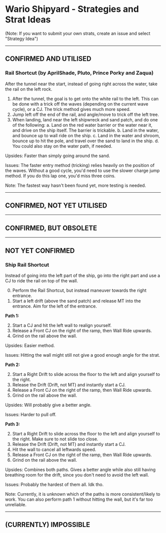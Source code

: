 # Wario Shipyard - Strategies and Strat Ideas

(Note: If you want to submit your own strats, create an issue and select "Strategy Idea")

---
## CONFIRMED AND UTILISED
### Rail Shortcut (by AprilShade, Pluto, Prince Porky and Zaqua)
After the tunnel near the start, instead of going right across the water, take the rail on the left rock.

1. After the tunnel, the goal is to get onto the white rail to the left. This can be done with a trick off the waves (depending on the current wave cycle), or a CJ. The trick method gives much more speed.
2. Jump left off the end of the rail, and angle/move to trick off the left tree.
3. When landing, land near the left shipwreck and sand patch, and do one of the following:
a. Land on the red water barrier or the water near it, and drive on the ship itself. The barrier is trickable.
b. Land in the water, and bounce up to wall ride on the ship.
c. Land in the water and shroom, bounce up to hit the pole, and travel over the sand to land in the ship.
d. You could also stay on the water path, if needed.

Upsides: Faster than simply going around the sand.

Issues: The faster entry method (tricking) relies heavily on the position of the waves. Without a good cycle, you'd need to use the slower charge jump method.
If you do this lap one, you'd miss three coins.

Note: The fastest way hasn't been found yet, more testing is needed.

---
## CONFIRMED, NOT YET UTILISED

---
## CONFIRMED, BUT OBSOLETE

---
## NOT YET CONFIRMED
### Ship Rail Shortcut
Instead of going into the left part of the ship, go into the right part and use a CJ to ride the rail on top of the wall. 

0. Perform the Rail Shortcut, but instead maneuver towards the right entrance. 
1. Start a left drift (above the sand patch) and release MT into the entrance. Aim for the left of the entrance. 

**Path 1:**

2. Start a CJ and hit the left wall to realign yourself. 
3. Release a Front CJ on the right of the ramp, then Wall Ride upwards. 
4. Grind on the rail above the wall. 

Upsides: Easier method. 

Issues: Hitting the wall might still not give a good enough angle for the strat. 

**Path 2:**

2. Start a Right Drift to slide across the floor to the left and align yourself to the right.
3. Release the Drift (Drift, not MT) and instantly start a CJ. 
4. Release a Front CJ on the right of the ramp, then Wall Ride upwards. 
5. Grind on the rail above the wall. 

Upsides: Will probably give a better angle. 

Issues: Harder to pull off. 

**Path 3:**

2. Start a Right Drift to slide across the floor to the left and align yourself to the right. Make sure to not slide too close. 
3. Release the Drift (Drift, not MT) and instantly start a CJ. 
4. Hit the wall to cancel all leftwards speed. 
5. Release a Front CJ on the right of the ramp, then Wall Ride upwards. 
6. Grind on the rail above the wall. 

Upsides: Combines both paths. Gives a better angle while also still having breathing room for the drift, since you don't need to avoid the left wall. 

Issues: Probably the hardest of them all. Idk tho. 

Note: Currently, it is unknown which of the paths is more consistent/likely to work. You can also perform path 1 without hitting the wall, but it's far too unreliable. 

---
## (CURRENTLY) IMPOSSIBLE